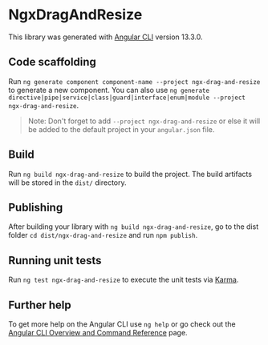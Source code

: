 # NgxDragAndResize

This library was generated with [Angular CLI](https://github.com/angular/angular-cli) version 13.3.0.

## Code scaffolding

Run `ng generate component component-name --project ngx-drag-and-resize` to generate a new component. You can also use `ng generate directive|pipe|service|class|guard|interface|enum|module --project ngx-drag-and-resize`.
> Note: Don't forget to add `--project ngx-drag-and-resize` or else it will be added to the default project in your `angular.json` file. 

## Build

Run `ng build ngx-drag-and-resize` to build the project. The build artifacts will be stored in the `dist/` directory.

## Publishing

After building your library with `ng build ngx-drag-and-resize`, go to the dist folder `cd dist/ngx-drag-and-resize` and run `npm publish`.

## Running unit tests

Run `ng test ngx-drag-and-resize` to execute the unit tests via [Karma](https://karma-runner.github.io).

## Further help

To get more help on the Angular CLI use `ng help` or go check out the [Angular CLI Overview and Command Reference](https://angular.io/cli) page.
